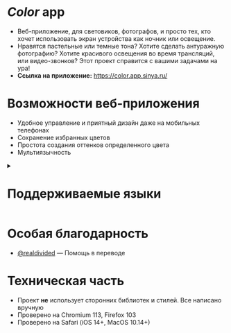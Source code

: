 # _Color_ app
- Веб-приложение, для световиков, фотографов, и просто тех, кто хочет использовать экран устройства как ночник или освещение.
- Нравятся пастельные или темные тона? Хотите сделать антуражную фотографию? Хотите красивого освещения во время трансляций, или видео-звонков? 
Этот проект справится с вашими задачами на ура! 
- **Ссылка на приложение:** https://color.app.sinya.ru/

# Возможности веб-приложения
- Удобное управление и приятный дизайн даже на мобильных телефонах
- Сохранение избранных цветов
- Простота создания оттенков определенного цвета
- Мультиязычность

<details>
  <summary><h1>Поддерживаемые языки</h1></summary>
  <ul>
    <li>Английский</li>
    <li>Русский</li>
    <li>Чешский (перевод от <a href="https://github.com/realdivided">@realdivided</a>)</li>
    <li>Латышский (перевод от <a href="https://github.com/realdivided">@realdivided</a>)</li>
  </ul>
</details>

# Особая благодарность
- [@realdivided](https://github.com/realdivided) — Помощь в переводе

# Техническая часть
- Проект **не** использует сторонних библиотек и стилей. Все написано вручную
- Проверено на Chromium 113, Firefox 103
- Проверено на Safari (iOS 14+, MacOS 10.14+)
